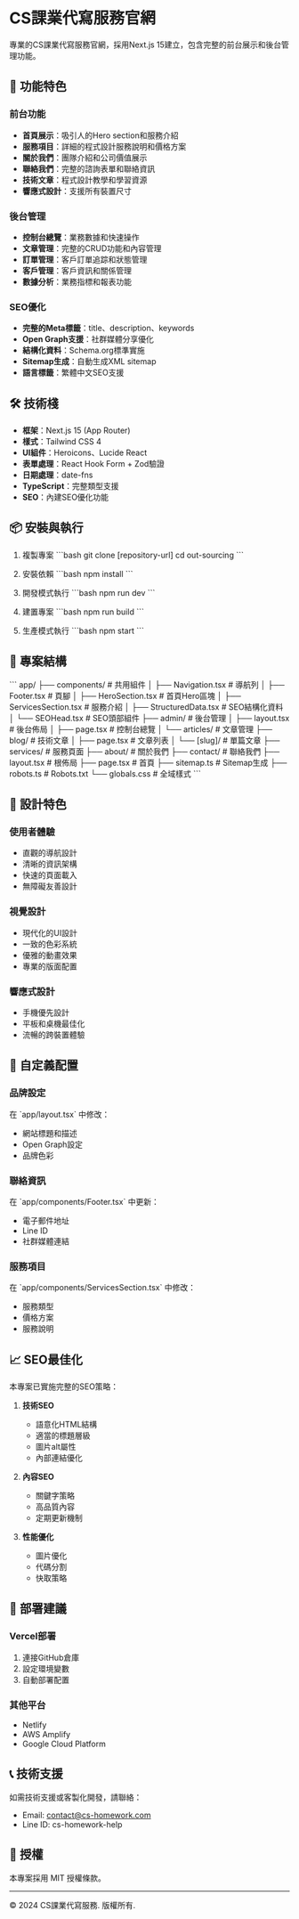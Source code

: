 # CS課業代寫服務官網

專業的CS課業代寫服務官網，採用Next.js 15建立，包含完整的前台展示和後台管理功能。

## 🚀 功能特色

### 前台功能
- **首頁展示**：吸引人的Hero section和服務介紹
- **服務項目**：詳細的程式設計服務說明和價格方案
- **關於我們**：團隊介紹和公司價值展示
- **聯絡我們**：完整的諮詢表單和聯絡資訊
- **技術文章**：程式設計教學和學習資源
- **響應式設計**：支援所有裝置尺寸

### 後台管理
- **控制台總覽**：業務數據和快速操作
- **文章管理**：完整的CRUD功能和內容管理
- **訂單管理**：客戶訂單追踪和狀態管理
- **客戶管理**：客戶資訊和關係管理
- **數據分析**：業務指標和報表功能

### SEO優化
- **完整的Meta標籤**：title、description、keywords
- **Open Graph支援**：社群媒體分享優化
- **結構化資料**：Schema.org標準實施
- **Sitemap生成**：自動生成XML sitemap
- **語言標籤**：繁體中文SEO支援

## 🛠 技術棧

- **框架**：Next.js 15 (App Router)
- **樣式**：Tailwind CSS 4
- **UI組件**：Heroicons、Lucide React
- **表單處理**：React Hook Form + Zod驗證
- **日期處理**：date-fns
- **TypeScript**：完整類型支援
- **SEO**：內建SEO優化功能

## 📦 安裝與執行

1. 複製專案
\`\`\`bash
git clone [repository-url]
cd out-sourcing
\`\`\`

2. 安裝依賴
\`\`\`bash
npm install
\`\`\`

3. 開發模式執行
\`\`\`bash
npm run dev
\`\`\`

4. 建置專案
\`\`\`bash
npm run build
\`\`\`

5. 生產模式執行
\`\`\`bash
npm start
\`\`\`

## 📁 專案結構

\`\`\`
app/
├── components/          # 共用組件
│   ├── Navigation.tsx   # 導航列
│   ├── Footer.tsx       # 頁腳
│   ├── HeroSection.tsx  # 首頁Hero區塊
│   ├── ServicesSection.tsx # 服務介紹
│   ├── StructuredData.tsx  # SEO結構化資料
│   └── SEOHead.tsx      # SEO頭部組件
├── admin/               # 後台管理
│   ├── layout.tsx       # 後台佈局
│   ├── page.tsx         # 控制台總覽
│   └── articles/        # 文章管理
├── blog/                # 技術文章
│   ├── page.tsx         # 文章列表
│   └── [slug]/          # 單篇文章
├── services/            # 服務頁面
├── about/               # 關於我們
├── contact/             # 聯絡我們
├── layout.tsx           # 根佈局
├── page.tsx             # 首頁
├── sitemap.ts           # Sitemap生成
├── robots.ts            # Robots.txt
└── globals.css          # 全域樣式
\`\`\`

## 🎨 設計特色

### 使用者體驗
- 直觀的導航設計
- 清晰的資訊架構
- 快速的頁面載入
- 無障礙友善設計

### 視覺設計
- 現代化的UI設計
- 一致的色彩系統
- 優雅的動畫效果
- 專業的版面配置

### 響應式設計
- 手機優先設計
- 平板和桌機最佳化
- 流暢的跨裝置體驗

## 🔧 自定義配置

### 品牌設定
在 \`app/layout.tsx\` 中修改：
- 網站標題和描述
- Open Graph設定
- 品牌色彩

### 聯絡資訊
在 \`app/components/Footer.tsx\` 中更新：
- 電子郵件地址
- Line ID
- 社群媒體連結

### 服務項目
在 \`app/components/ServicesSection.tsx\` 中修改：
- 服務類型
- 價格方案
- 服務說明

## 📈 SEO最佳化

本專案已實施完整的SEO策略：

1. **技術SEO**
   - 語意化HTML結構
   - 適當的標題層級
   - 圖片alt屬性
   - 內部連結優化

2. **內容SEO**
   - 關鍵字策略
   - 高品質內容
   - 定期更新機制

3. **性能優化**
   - 圖片優化
   - 代碼分割
   - 快取策略

## 🚀 部署建議

### Vercel部署
1. 連接GitHub倉庫
2. 設定環境變數
3. 自動部署配置

### 其他平台
- Netlify
- AWS Amplify
- Google Cloud Platform

## 📞 技術支援

如需技術支援或客製化開發，請聯絡：
- Email: contact@cs-homework.com
- Line ID: cs-homework-help

## 📄 授權

本專案採用 MIT 授權條款。

---

© 2024 CS課業代寫服務. 版權所有.